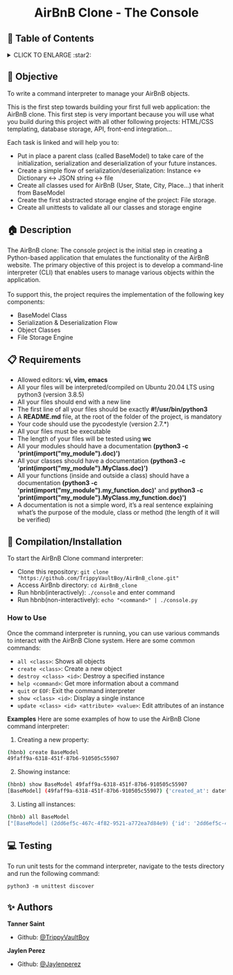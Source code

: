 # <p align="center">AirBnB Clone - The Console</p>

## :bookmark: Table of Contents
<details>
        <summary>
        CLICK TO ENLARGE :star2:
        </summary>
        :dart: <a href="#objective">Objective</a>
        <br>
        :house: <a href="#description">Description</a>
        <br>
        :clipboard: <a href="#requirements">Requirements</a>
        <br>
        :floppy_disk: <a href="#compilation/installation">Compilation/Installation</a>
        <br>
        :computer: <a href="#testing">Testing</a>
        <br>
        :sparkles: <a href="#authors">Authors</a>
</details>

## :dart: <span id="objective">Objective</span>
To write a command interpreter to manage your AirBnB objects.

This is the first step towards building your first full web application: the AirBnB clone. This first step is very important because you will use what you build during this project with all other following projects: HTML/CSS templating, database storage, API, front-end integration…

Each task is linked and will help you to:

- Put in place a parent class (called BaseModel) to take care of the initialization, serialization and deserialization of your future instances.
- Create a simple flow of serialization/deserialization: Instance <-> Dictionary <-> JSON string <-> file
- Create all classes used for AirBnB (User, State, City, Place…) that inherit from BaseModel
- Create the first abstracted storage engine of the project: File storage.
- Create all unittests to validate all our classes and storage engine

## :house: <span id="description">Description</span>

The AirBnB clone: The console project is the initial step in creating a Python-based application that emulates the functionality of the AirBnB website. The primary objective of this project is to develop a command-line interpreter (CLI) that enables users to manage various objects within the application.
<br><br>
To support this, the project requires the implementation of the following key components:
- BaseModel Class
- Serialization & Deserialization Flow
- Object Classes
- File Storage Engine

## :clipboard: <span id="requirements">Requirements</span>
- Allowed editors: **vi, vim, emacs**
- All your files will be interpreted/compiled on Ubuntu 20.04 LTS using python3 (version 3.8.5)
- All your files should end with a new line
- The first line of all your files should be exactly **#!/usr/bin/python3**
- A **README.md** file, at the root of the folder of the project, is mandatory
- Your code should use the pycodestyle (version 2.7.*)
- All your files must be executable
- The length of your files will be tested using **wc**
- All your modules should have a documentation **(python3 -c 'print(__import__("my_module").__doc__)')**
- All your classes should have a documentation **(python3 -c 'print(__import__("my_module").MyClass.__doc__)')**
- All your functions (inside and outside a class) should have a documentation **(python3 -c 'print(__import__("my_module").my_function.__doc__)'** and **python3 -c 'print(__import__("my_module").MyClass.my_function.__doc__)')**
- A documentation is not a simple word, it’s a real sentence explaining what’s the purpose of the module, class or method (the length of it will be verified)

## :floppy_disk: <span id="compilation/installation">Compilation/Installation</a>

To start the AirBnB Clone command interpreter:

* Clone this repository: `git clone "https://github.com/TrippyVaultBoy/AirBnB_clone.git"`
* Access AirBnb directory: `cd AirBnB_clone`
* Run hbnb(interactively): `./console` and enter command
* Run hbnb(non-interactively): `echo "<command>" | ./console.py`

### How to Use
Once the command interpreter is running, you can use various commands to interact with the AirBnB Clone system. Here are some common commands:

* `all <class>`: Shows all objects
* `create <class>`: Create a new object
* `destroy <class> <id>`: Destroy a specified instance
* `help <command>`: Get more information about a command
* `quit` or `EOF`: Exit the command interpreter
* `show <class> <id>`: Display a single instance
* `update <class> <id> <attribute> <value>`: Edit attributes of an instance

**Examples**
Here are some examples of how to use the AirBnB Clone command interpreter:
1. Creating a new property:
```bash
(hbnb) create BaseModel
49faff9a-6318-451f-87b6-910505c55907
```
2. Showing instance:
```bash
(hbnb) show BaseModel 49faff9a-6318-451f-87b6-910505c55907
[BaseModel] (49faff9a-6318-451f-87b6-910505c55907) {'created_at': datetime.datetime(2017, 10, 2, 3, 10, 25, 903293), 'id': '49faff9a-6318-451f-87b6-910505c55907', 'updated_at': datetime.datetime(2017, 10, 2, 3, 10, 25, 903300)}
```
3. Listing all instances:
```bash
(hbnb) all BaseModel
["[BaseModel] (2dd6ef5c-467c-4f82-9521-a772ea7d84e9) {'id': '2dd6ef5c-467c-4f82-9521-a772ea7d84e9', 'created_at': datetime.datetime(2017, 10, 2, 3, 11, 23, 639717), 'updated_at': datetime.datetime(2017, 10, 2, 3, 11, 23, 639724)}", "[BaseModel] (49faff9a-6318-451f-87b6-910505c55907) {'first_name': 'Betty', 'id': '49faff9a-6318-451f-87b6-910505c55907', 'created_at': datetime.datetime(2017, 10, 2, 3, 10, 25, 903293), 'updated_at': datetime.datetime(2017, 10, 2, 3, 11, 3, 49401)}"]
```
## :computer: <span id="testing">Testing</a>
To run unit tests for the command interpreter, navigate to the tests directory and run the following command:

```
python3 -m unittest discover
```

## :sparkles: <span id="authors">Authors</span>
**Tanner Saint**
- Github: [@TrippyVaultBoy](https://github.com/TrippyVaultBoy)

**Jaylen Perez**
- Github: [@Jaylenperez](https://github.com/Jaylenperez)